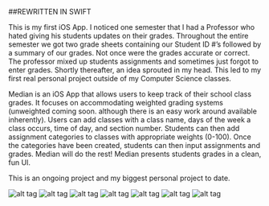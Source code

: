 ##REWRITTEN IN SWIFT

This is my first iOS App. I noticed one semester that I had a Professor who hated giving his students updates on their grades. Throughout the entire semester we got two grade sheets containing our Student ID #’s followed by a summary of our grades. Not once were the grades accurate or correct. The professor mixed up students assignments and sometimes just forgot to enter grades. Shortly thereafter, an idea sprouted in my head. This led to my first real personal project outside of my Computer Science classes. 

Median is an iOS App that allows users to keep track of their school class grades. It focuses on accommodating weighted grading systems (unweighted coming soon. although there is an easy work around available inherently). Users can add classes with a class name, days of the week a class occurs, time of day, and section number. Students can then add assignment categories to classes with appropriate weights (0-100). Once the categories have been created, students can then input assignments and grades. Median will do the rest! Median presents students grades in a clean, fun UI.

This is an ongoing project and my biggest personal project to date.
<br>

![alt tag](http://i.imgur.com/j9afSd4.png)
![alt tag](http://i.imgur.com/nNGxVFM.png)
![alt tag](http://i.imgur.com/UmFiFyv.png)
![alt tag](http://i.imgur.com/P4oGM8V.png)
![alt tag](http://i.imgur.com/tB7O428.png)
![alt tag](http://i.imgur.com/wbvaxho.png)
![alt tag](http://i.imgur.com/jDmSwnx.png)